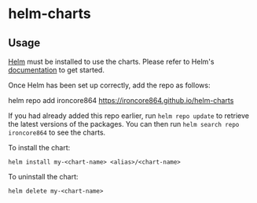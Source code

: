 # helm-charts

## Usage

[Helm](https://helm.sh) must be installed to use the charts.  Please refer to
Helm's [documentation](https://helm.sh/docs) to get started.

Once Helm has been set up correctly, add the repo as follows:

  helm repo add ironcore864 https://ironcore864.github.io/helm-charts

If you had already added this repo earlier, run `helm repo update` to retrieve
the latest versions of the packages.  You can then run `helm search repo
ironcore864` to see the charts.

To install the <chart-name> chart:

    helm install my-<chart-name> <alias>/<chart-name>

To uninstall the chart:

    helm delete my-<chart-name>
